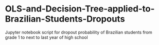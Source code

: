 # OLS-and-Decision-Tree-applied-to-Brazilian-Students-Dropouts
Jupyter notebook script for dropout probability of Brazilian students from grade 1 to next to last year of high school
